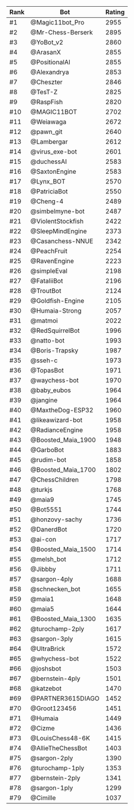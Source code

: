 Rank|Bot|Rating
---|---|---
#1|@Magic11bot_Pro|2955
#2|@Mr-Chess-Berserk|2895
#3|@YoBot_v2|2860
#4|@ArasanX|2855
#5|@PositionalAI|2855
#6|@Alexandrya|2853
#7|@Cheszter|2846
#8|@TesT-Z|2825
#9|@RaspFish|2820
#10|@MAGIC11BOT|2702
#11|@Weiawaga|2672
#12|@pawn_git|2640
#13|@Lambergar|2612
#14|@virus_exe-bot|2601
#15|@duchessAI|2583
#16|@SaxtonEngine|2583
#17|@Lynx_BOT|2570
#18|@PatriciaBot|2550
#19|@Cheng-4|2489
#20|@simbelmyne-bot|2487
#21|@ViolentStockfish|2422
#22|@SleepMindEngine|2373
#23|@Casanchess-NNUE|2342
#24|@PeachFruit|2254
#25|@RavenEngine|2223
#26|@simpleEval|2198
#27|@FataliiBot|2196
#28|@TroutBot|2124
#29|@Goldfish-Engine|2105
#30|@Humaia-Strong|2057
#31|@matmoi|2022
#32|@RedSquirrelBot|1996
#33|@natto-bot|1993
#34|@Boris-Trapsky|1987
#35|@sseh-c|1973
#36|@TopasBot|1971
#37|@waychess-bot|1970
#38|@baby_eubos|1964
#39|@jangine|1964
#40|@MaxtheDog-ESP32|1960
#41|@likeawizard-bot|1958
#42|@RadianceEngine|1958
#43|@Boosted_Maia_1900|1948
#44|@GarboBot|1883
#45|@rudim-bot|1858
#46|@Boosted_Maia_1700|1802
#47|@ChessChildren|1798
#48|@turkjs|1768
#49|@maia9|1745
#50|@Bot5551|1744
#51|@honzovy-sachy|1736
#52|@DanerdBot|1720
#53|@ai-con|1717
#54|@Boosted_Maia_1500|1714
#55|@melsh_bot|1712
#56|@Jibbby|1711
#57|@sargon-4ply|1688
#58|@schnecken_bot|1655
#59|@maia1|1648
#60|@maia5|1644
#61|@Boosted_Maia_1300|1635
#62|@turochamp-2ply|1617
#63|@sargon-3ply|1615
#64|@UltraBrick|1572
#65|@whychess-bot|1522
#66|@joshsbot|1503
#67|@bernstein-4ply|1501
#68|@katzebot|1470
#69|@PARTNER3615DIAGO|1452
#70|@Groot123456|1451
#71|@Humaia|1449
#72|@Cizme|1436
#73|@LouisChess48-6K|1415
#74|@AllieTheChessBot|1403
#75|@sargon-2ply|1390
#76|@turochamp-1ply|1353
#77|@bernstein-2ply|1341
#78|@sargon-1ply|1299
#79|@Cimille|1037
